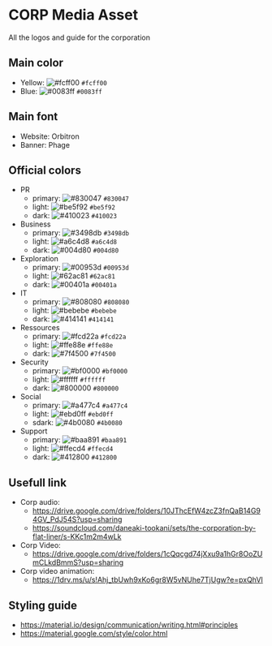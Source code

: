 # CORP Media Asset
All the logos and guide for the corporation

## Main color
* Yellow: ![#fcff00](https://via.placeholder.com/15/fcff00/000000?text=+) `#fcff00`
* Blue: ![#0083ff](https://via.placeholder.com/15/0083ff/000000?text=+) `#0083ff`

## Main font
* Website: Orbitron
* Banner: Phage

## Official colors
* PR
  * primary: ![#830047](https://via.placeholder.com/15/830047/000000?text=+) `#830047`
  * light: ![#be5f92](https://via.placeholder.com/15/be5f92/000000?text=+) `#be5f92`
  * dark: ![#410023](https://via.placeholder.com/15/410023/000000?text=+) `#410023`
* Business
  * primary: ![#3498db](https://via.placeholder.com/15/3498db/000000?text=+) `#3498db`
  * light: ![#a6c4d8](https://via.placeholder.com/15/a6c4d8/000000?text=+) `#a6c4d8`
  * dark: ![#004d80](https://via.placeholder.com/15/004d80/000000?text=+) `#004d80`
* Exploration
  * primary: ![#00953d](https://via.placeholder.com/15/00953d/000000?text=+) `#00953d`
  * light: ![#62ac81](https://via.placeholder.com/15/62ac81/000000?text=+) `#62ac81`
  * dark: ![#00401a](https://via.placeholder.com/15/00401a/000000?text=+) `#00401a`
* IT
  * primary: ![#808080](https://via.placeholder.com/15/808080/000000?text=+) `#808080`
  * light: ![#bebebe](https://via.placeholder.com/15/bebebe/000000?text=+) `#bebebe`
  * dark: ![#414141](https://via.placeholder.com/15/414141/000000?text=+) `#414141`
* Ressources
  * primary: ![#fcd22a](https://via.placeholder.com/15/fcd22a/000000?text=+) `#fcd22a`
  * light: ![#ffe88e](https://via.placeholder.com/15/ffe88e/000000?text=+) `#ffe88e`
  * dark: ![#7f4500](https://via.placeholder.com/15/7f4500/000000?text=+) `#7f4500`
* Security
  * primary: ![#bf0000](https://via.placeholder.com/15/bf0000/000000?text=+) `#bf0000`
  * light: ![#ffffff](https://via.placeholder.com/15/ffffff/000000?text=+) `#ffffff`
  * dark: ![#800000](https://via.placeholder.com/15/800000/000000?text=+) `#800000`
* Social
  * primary: ![#a477c4](https://via.placeholder.com/15/a477c4/000000?text=+) `#a477c4`
  * light: ![#ebd0ff](https://via.placeholder.com/15/ebd0ff/000000?text=+) `#ebd0ff`
  * sdark: ![#4b0080](https://via.placeholder.com/15/4b0080/000000?text=+) `#4b0080`
* Support
  * primary: ![#baa891](https://via.placeholder.com/15/baa891/000000?text=+) `#baa891`
  * light: ![#ffecd4](https://via.placeholder.com/15/ffecd4/000000?text=+) `#ffecd4`
  * dark: ![#412800](https://via.placeholder.com/15/412800/000000?text=+) `#412800`

## Usefull link
* Corp audio:  
  * https://drive.google.com/drive/folders/10JThcEfW4zcZ3fnQaB14G94GV_PdJ54S?usp=sharing
  * https://soundcloud.com/daneaki-tookani/sets/the-corporation-by-flat-liner/s-KKc1m2m4wLk
* Corp Video:  
  * https://drive.google.com/drive/folders/1cQqcgd74jXxu9a1hGr8OoZUmCLkdBmmS?usp=sharing
* Corp video animation: 
  * https://1drv.ms/u/s!Ahj_tbUwh9xKo6gr8W5vNUhe7TjUgw?e=pxQhVI

## Styling guide
* https://material.io/design/communication/writing.html#principles
* https://material.google.com/style/color.html
